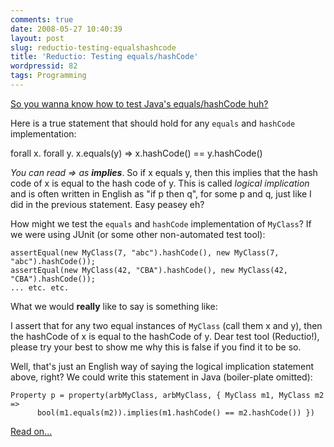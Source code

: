 ```yaml
---
comments: true
date: 2008-05-27 10:40:39
layout: post
slug: reductio-testing-equalshashcode
title: 'Reductio: Testing equals/hashCode'
wordpressid: 82
tags: Programming
---
```


[So you wanna know how to test Java's equals/hashCode huh?](https://issues.workingmouse.com/view.php?id=30)


Here is a true statement that should hold for any `equals` and `hashCode` implementation:


> 
forall x. forall y. x.equals(y) => x.hashCode() == y.hashCode()



_You can read => as **implies**_. So if x equals y, then this implies that the hash code of x is equal to the hash code of y. This is called _logical implication_ and is often written in English as "if p then q", for some p and q, just like I did in the previous statement. Easy peasey eh?

How might we test the `equals` and `hashCode` implementation of `MyClass`? If we were using JUnit (or some other non-automated test tool):

    
    
    assertEqual(new MyClass(7, "abc").hashCode(), new MyClass(7, "abc").hashCode());
    assertEqual(new MyClass(42, "CBA").hashCode(), new MyClass(42, "CBA").hashCode());
    ... etc. etc.
    



What we would **really** like to say is something like:



> 
I assert that for any two equal instances of `MyClass` (call them x and y), then the hashCode of x is equal to the hashCode of y. Dear test tool (Reductio!), please try your best to show me why this is false if you find it to be so.



Well, that's just an English way of saying the logical implication statement above, right? We could write this statement in Java (boiler-plate omitted):

    
    
    Property p = property(arbMyClass, arbMyClass, { MyClass m1, MyClass m2 =>
          bool(m1.equals(m2)).implies(m1.hashCode() == m2.hashCode()) })
    



[Read on...](http://wiki.workingmouse.com/index.php/Reductio_EqualsHashCode)
